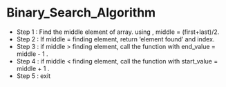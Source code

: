 # Binary_Search_Algorithm

* Step 1 : Find the middle element of array. using , middle = (first+last)/2.
* Step 2 : If middle =  finding element, return ‘element found’ and index.
* Step 3 : if middle > finding element, call the function with end_value = middle - 1 .
* Step 4 : if middle <  finding element, call the function with start_value = middle + 1 .
* Step 5 : exit
